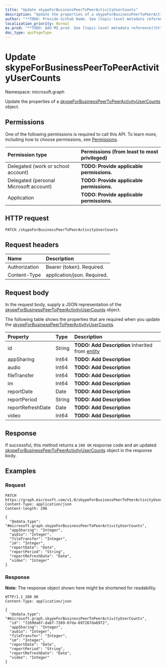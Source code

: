 ```yaml
---
title: "Update skypeForBusinessPeerToPeerActivityUserCounts"
description: "Update the properties of a skypeForBusinessPeerToPeerActivityUserCounts object."
author: "**TODO: Provide Github Name. See [topic-level metadata reference](https://msgo.azurewebsites.net/add/document/guidelines/metadata.html#topic-level-metadata)**"
localization_priority: Normal
ms.prod: "**TODO: Add MS prod. See [topic-level metadata reference](https://msgo.azurewebsites.net/add/document/guidelines/metadata.html#topic-level-metadata)**"
doc_type: apiPageType
---
```


# Update skypeForBusinessPeerToPeerActivityUserCounts
Namespace: microsoft.graph



Update the properties of a [skypeForBusinessPeerToPeerActivityUserCounts](../resources/skypeforbusinesspeertopeeractivityusercounts.md) object.

## Permissions
One of the following permissions is required to call this API. To learn more, including how to choose permissions, see [Permissions](/graph/permissions-reference).

|Permission type|Permissions (from least to most privileged)|
|:---|:---|
|Delegated (work or school account)|**TODO: Provide applicable permissions.**|
|Delegated (personal Microsoft account)|**TODO: Provide applicable permissions.**|
|Application|**TODO: Provide applicable permissions.**|

## HTTP request

<!-- {
  "blockType": "ignored"
}
-->
``` http
PATCH /skypeForBusinessPeerToPeerActivityUserCounts
```

## Request headers
|Name|Description|
|:---|:---|
|Authorization|Bearer {token}. Required.|
|Content-Type|application/json. Required.|

## Request body
In the request body, supply a JSON representation of the [skypeForBusinessPeerToPeerActivityUserCounts](../resources/skypeforbusinesspeertopeeractivityusercounts.md) object.

The following table shows the properties that are required when you update the [skypeForBusinessPeerToPeerActivityUserCounts](../resources/skypeforbusinesspeertopeeractivityusercounts.md).

|Property|Type|Description|
|:---|:---|:---|
|id|String|**TODO: Add Description** Inherited from [entity](../resources/entity.md)|
|appSharing|Int64|**TODO: Add Description**|
|audio|Int64|**TODO: Add Description**|
|fileTransfer|Int64|**TODO: Add Description**|
|im|Int64|**TODO: Add Description**|
|reportDate|Date|**TODO: Add Description**|
|reportPeriod|String|**TODO: Add Description**|
|reportRefreshDate|Date|**TODO: Add Description**|
|video|Int64|**TODO: Add Description**|



## Response

If successful, this method returns a `200 OK` response code and an updated [skypeForBusinessPeerToPeerActivityUserCounts](../resources/skypeforbusinesspeertopeeractivityusercounts.md) object in the response body.

## Examples

### Request
<!-- {
  "blockType": "request",
  "name": "update_skypeforbusinesspeertopeeractivityusercounts"
}
-->
``` http
PATCH https://graph.microsoft.com/v1.0/skypeForBusinessPeerToPeerActivityUserCounts
Content-Type: application/json
Content-length: 296

{
  "@odata.type": "#microsoft.graph.skypeForBusinessPeerToPeerActivityUserCounts",
  "appSharing": "Integer",
  "audio": "Integer",
  "fileTransfer": "Integer",
  "im": "Integer",
  "reportDate": "Date",
  "reportPeriod": "String",
  "reportRefreshDate": "Date",
  "video": "Integer"
}
```


### Response
**Note:** The response object shown here might be shortened for readability.
<!-- {
  "blockType": "response",
  "truncated": true
}
-->
``` http
HTTP/1.1 200 OK
Content-Type: application/json

{
  "@odata.type": "#microsoft.graph.skypeForBusinessPeerToPeerActivityUserCounts",
  "id": "7269da67-da67-7269-67da-697267da6972",
  "appSharing": "Integer",
  "audio": "Integer",
  "fileTransfer": "Integer",
  "im": "Integer",
  "reportDate": "Date",
  "reportPeriod": "String",
  "reportRefreshDate": "Date",
  "video": "Integer"
}
```

